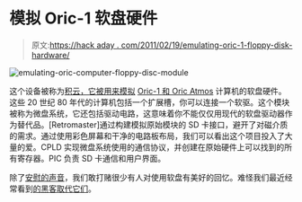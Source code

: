 # 模拟 Oric-1 软盘硬件

> 原文:[https://hack aday . com/2011/02/19/emulating-oric-1-floppy-disk-hardware/](https://hackaday.com/2011/02/19/emulating-oric-1-floppy-disk-hardware/)

![](../Images/036c524be826a4417d4863ddb666a0cf.png "emulating-oric-computer-floppy-disc-module")

这个设备被称为[积云，它被用来模拟](http://retromaster.wordpress.com/cumulus/) [Oric-1 和 Oric Atmos](http://en.wikipedia.org/wiki/Oric#Oric-1) 计算机的软盘硬件。这些 20 世纪 80 年代的计算机包括一个扩展槽，你可以连接一个软驱。这个模块被称为微盘系统，它还包括驱动电路，这意味着你不能仅仅用现代的软盘驱动器作为替代品。[Retromaster]通过构建模拟原始模块的 SD 卡接口，避开了对磁介质的需求。通过使用彩色屏幕和干净的电路板布局，我们可以看出这个项目投入了大量的爱。CPLD 实现微盘系统使用的通信协议，并创建在原始硬件上可以找到的所有寄存器。PIC 负责 SD 卡通信和用户界面。

除了[安慰的声音](http://hackaday.com/2011/02/17/classicals-creates-hits-on-hardwares-greatest-flops/)，我们敢打赌很少有人对使用软盘有美好的回忆。难怪我们最近经常看到[的黑客取代它们](http://hackaday.com/2010/12/06/knitting-machine-hack-by-keypad-emulation/)。